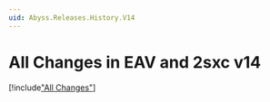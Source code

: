 ```yaml
---
uid: Abyss.Releases.History.V14
---
```


# All Changes in EAV and 2sxc v14

[!include["All Changes"](./_all14.md)]
